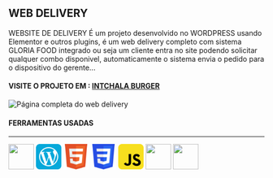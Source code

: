 ## WEB DELIVERY
WEBSITE DE DELIVERY
É um projeto desenvolvido no WORDPRESS usando Elementor e outros plugins, é um web delivery completo com sistema GLORIA FOOD integrado ou seja um cliente entra no site podendo solicitar qualquer combo disponivel, automaticamente o sistema envia o pedido para o dispositivo do gerente...

#### VISITE O PROJETO EM : [INTCHALA BURGER](https://intchaladesigner.com/intchala-burger/)


![Página completa do web delivery](src/img/web_delivery_fullpage.png)



#### FERRAMENTAS USADAS
---
<img src="" width="50" height="50" alt="">
<img src="src/img/wordpress.svg" width="50" height="50" alt="">
<img src="src/img/html5.svg" width="50" height="50" alt="">
<img src="src/img/css3.svg" width="50" height="50" alt="">
<img src="src/img/javascript.svg" width="50" height="50" alt="">
<img src="" width="50" height="50" alt="">
<img src="" width="50" height="50" alt="">
